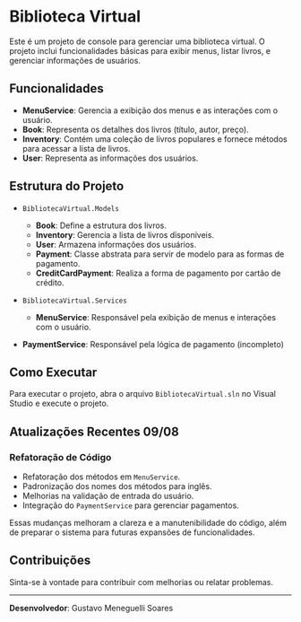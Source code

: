 # Biblioteca Virtual

Este é um projeto de console para gerenciar uma biblioteca virtual. O projeto inclui funcionalidades básicas para exibir menus, listar livros, e gerenciar informações de usuários.

## Funcionalidades

- **MenuService**: Gerencia a exibição dos menus e as interações com o usuário.
- **Book**: Representa os detalhes dos livros (título, autor, preço).
- **Inventory**: Contém uma coleção de livros populares e fornece métodos para acessar a lista de livros.
- **User**: Representa as informações dos usuários.

## Estrutura do Projeto

- `BibliotecaVirtual.Models`
  - **Book**: Define a estrutura dos livros.
  - **Inventory**: Gerencia a lista de livros disponíveis.
  - **User**: Armazena informações dos usuários.
  - **Payment**: Classe abstrata para servir de modelo para as formas de pagamento.
  - **CreditCardPayment**: Realiza a forma de pagamento por cartão de crédito.

- `BibliotecaVirtual.Services`
  - **MenuService**: Responsável pela exibição de menus e interações com o usuário.
- **PaymentService**: Responsável pela lógica de pagamento (incompleto)

## Como Executar

Para executar o projeto, abra o arquivo `BibliotecaVirtual.sln` no Visual Studio e execute o projeto. 

## Atualizações Recentes 09/08

### Refatoração de Código
- Refatoração dos métodos em `MenuService`.
- Padronização dos nomes dos métodos para inglês.
- Melhorias na validação de entrada do usuário.
- Integração do `PaymentService` para gerenciar pagamentos.

Essas mudanças melhoram a clareza e a manutenibilidade do código, além de preparar o sistema para futuras expansões de funcionalidades.


## Contribuições

Sinta-se à vontade para contribuir com melhorias ou relatar problemas. 

---

**Desenvolvedor**: Gustavo Meneguelli Soares

